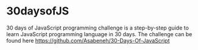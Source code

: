 # 30daysofJS
30 days of JavaScript programming challenge is a step-by-step guide to learn JavaScript programming language in 30 days. The challenge can be found here https://github.com/Asabeneh/30-Days-Of-JavaScript
